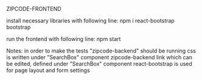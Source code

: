 ZIPCODE-FRONTEND 

install necessary libraries with following line:
    npm i react-bootstrap bootstrap

run the frontend with following line:
    npm start

Notes:
    in order to make the tests "zipcode-backend" should be running
    css is written under "SearchBox" component
    zipcode-backend link which can be edited, defined under "SearchBox" component
    react-bootstrap is used for page layout and form settings